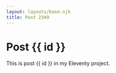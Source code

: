 ```yaml
---
layout: layouts/base.njk
title: Post 2349
---
```


# Post {{ id }}

This is post {{ id }} in my Eleventy project.
